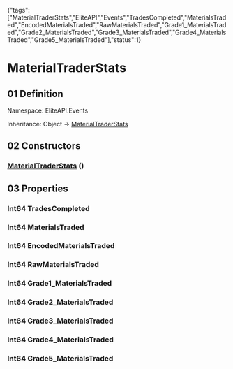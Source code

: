 {"tags":["MaterialTraderStats","EliteAPI","Events","TradesCompleted","MaterialsTraded","EncodedMaterialsTraded","RawMaterialsTraded","Grade1_MaterialsTraded","Grade2_MaterialsTraded","Grade3_MaterialsTraded","Grade4_MaterialsTraded","Grade5_MaterialsTraded"],"status":1}

# MaterialTraderStats

## 01 Definition

Namespace: <span class='code'>EliteAPI.Events</span>

Inheritance: <span class='code'>Object</span> → <span class='code'>[MaterialTraderStats](../../EliteAPI/Events/MaterialTraderStats.html)</span>

## 02 Constructors

### <span class='code'>[MaterialTraderStats](../../EliteAPI/Events/MaterialTraderStats.html)</span> ()

## 03 Properties

### <span class='code'>Int64</span> TradesCompleted

### <span class='code'>Int64</span> MaterialsTraded

### <span class='code'>Int64</span> EncodedMaterialsTraded

### <span class='code'>Int64</span> RawMaterialsTraded

### <span class='code'>Int64</span> Grade1_MaterialsTraded

### <span class='code'>Int64</span> Grade2_MaterialsTraded

### <span class='code'>Int64</span> Grade3_MaterialsTraded

### <span class='code'>Int64</span> Grade4_MaterialsTraded

### <span class='code'>Int64</span> Grade5_MaterialsTraded

